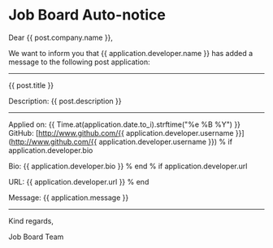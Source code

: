 Job Board Auto-notice
=====================

Dear {{ post.company.name }},

We want to inform you that {{ application.developer.name }} has added a message to the following post application:

-----------------------------------------------------------------

{{ post.title }}

Description:
{{ post.description }}

-----------------------------------------------------------------

Applied on: {{ Time.at(application.date.to_i).strftime("%e %B %Y") }}
GitHub: [http://www.github.com/{{ application.developer.username }}] (http://www.github.com/{{ application.developer.username }})
% if application.developer.bio

Bio:
{{ application.developer.bio }}
% end
% if application.developer.url

URL: {{ application.developer.url }}
% end

Message:
{{ application.message }}

-----------------------------------------------------------------

Kind regards,

Job Board Team
